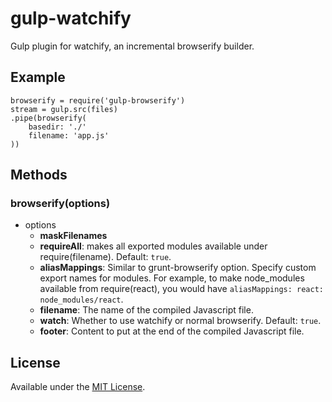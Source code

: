 gulp-watchify
==============
Gulp plugin for watchify, an incremental browserify builder.

## Example
````
browserify = require('gulp-browserify')
stream = gulp.src(files)
.pipe(browserify(
	basedir: './'
	filename: 'app.js'
))
````

## Methods

### browserify(options)
* options
  * __maskFilenames__
  * __requireAll__: makes all exported modules available under require(filename). Default: `true`.
  * __aliasMappings__: Similar to grunt-browserify option. Specify custom export names for modules. For example, to make   node_modules available from require(react), you would have `aliasMappings: react: node_modules/react`.
  * __filename__: The name of the compiled Javascript file.
  * __watch__: Whether to use watchify or normal browserify. Default: `true`.
  * __footer__: Content to put at the end of the compiled Javascript file.

## License
Available under the [MIT License](LICENSE.md).
